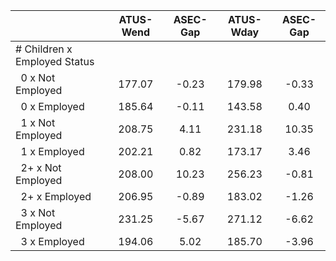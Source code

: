 
|                      |    ATUS-Wend |     ASEC-Gap |    ATUS-Wday |     ASEC-Gap |
| -------------------- | :----------: | :----------: | :----------: | :----------: |
| # Children x Employed Status |              |              |              |              |
| &nbsp;&nbsp;0 x Not Employed |       177.07 |        -0.23 |       179.98 |        -0.33 |
| &nbsp;&nbsp;0 x Employed |       185.64 |        -0.11 |       143.58 |         0.40 |
| &nbsp;&nbsp;1 x Not Employed |       208.75 |         4.11 |       231.18 |        10.35 |
| &nbsp;&nbsp;1 x Employed |       202.21 |         0.82 |       173.17 |         3.46 |
| &nbsp;&nbsp;2+ x Not Employed |       208.00 |        10.23 |       256.23 |        -0.81 |
| &nbsp;&nbsp;2+ x Employed |       206.95 |        -0.89 |       183.02 |        -1.26 |
| &nbsp;&nbsp;3 x Not Employed |       231.25 |        -5.67 |       271.12 |        -6.62 |
| &nbsp;&nbsp;3 x Employed |       194.06 |         5.02 |       185.70 |        -3.96 |

